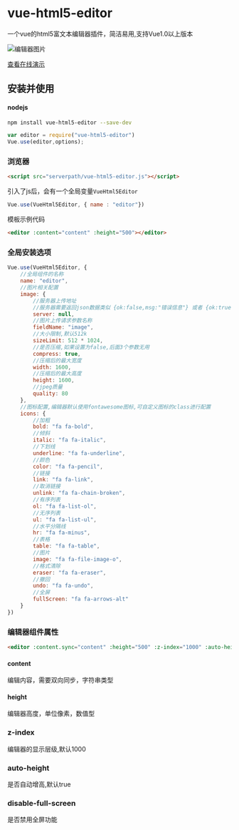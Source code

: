 # vue-html5-editor

一个vue的html5富文本编辑器插件，简洁易用,支持Vue1.0以上版本

![编辑器图片](http://tai.coding.me/vue-html5-editor/editor.png)

[查看在线演示](http://tai.coding.me/vue-html5-editor)

## 安装并使用

#### nodejs

```bash
npm install vue-html5-editor --save-dev
```

```js
var editor = require("vue-html5-editor")
Vue.use(editor,options);
```

### 浏览器

```html
<script src="serverpath/vue-html5-editor.js"></script>
```
引入了js后，会有一个全局变量`VueHtml5Editor`

```js
Vue.use(VueHtml5Editor, { name : "editor"})
```
模板示例代码

```html
<editor :content="content" :height="500"></editor>
```
### 全局安装选项

```js
Vue.use(VueHtml5Editor, {
    //全局组件的名称
    name: "editor",
    //图片相关配置
    image: {
        //服务器上传地址
        //服务器需要返回json数据类似 {ok:false,msg:"错误信息"} 或者 {ok:true,data:"图片地址"}
        server: null,
        //图片上传请求参数名称
        fieldName: "image",
        //大小限制,默认512k
        sizeLimit: 512 * 1024,
        //是否压缩,如果设置为false,后面3个参数无用
        compress: true,
        //压缩后的最大宽度
        width: 1600,
        //压缩后的最大高度
        height: 1600,
        //jpeg质量
        quality: 80
    },
    //图标配置,编辑器默认使用fontawesome图标,可自定义图标的class进行配置
    icons: {
        //加粗
        bold: "fa fa-bold",
        //倾斜
        italic: "fa fa-italic",
        //下划线
        underline: "fa fa-underline",
        //颜色
        color: "fa fa-pencil",
        //链接
        link: "fa fa-link",
        //取消链接
        unlink: "fa fa-chain-broken",
        //有序列表
        ol: "fa fa-list-ol",
        //无序列表
        ul: "fa fa-list-ul",
        //水平分隔线
        hr: "fa fa-minus",
        //表格
        table: "fa fa-table",
        //图片
        image: "fa fa-file-image-o",
        //格式清除
        eraser: "fa fa-eraser",
        //撤回
        undo: "fa fa-undo",
        //全屏
        fullScreen: "fa fa-arrows-alt"
    }
})
```

### 编辑器组件属性

```html
<editor :content.sync="content" :height="500" :z-index="1000" :auto-height="true" :disable-full-screen="false"></editor>
```

#### content

编辑内容，需要双向同步，字符串类型

#### height

编辑器高度，单位像素，数值型

### z-index

编辑器的显示层级,默认1000

### auto-height

是否自动增高,默认true

### disable-full-screen

是否禁用全屏功能

